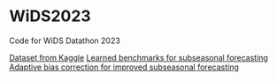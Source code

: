 # WiDS2023
Code for WiDS Datathon 2023

[Dataset from Kaggle](https://www.kaggle.com/competitions/widsdatathon2023/data?select=train_data.csv
) 
[Learned benchmarks for subseasonal forecasting](https://arxiv.org/pdf/2109.10399.pdf)
[Adaptive bias correction for improved subseasonal forecasting](https://arxiv.org/pdf/2209.10666.pdf)
